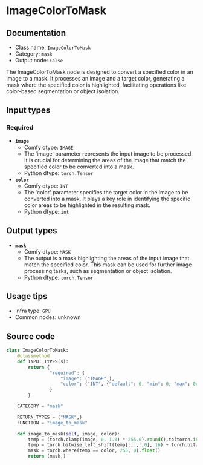 # ImageColorToMask
## Documentation
- Class name: `ImageColorToMask`
- Category: `mask`
- Output node: `False`

The ImageColorToMask node is designed to convert a specified color in an image to a mask. It processes an image and a target color, generating a mask where the specified color is highlighted, facilitating operations like color-based segmentation or object isolation.
## Input types
### Required
- **`image`**
    - Comfy dtype: `IMAGE`
    - The 'image' parameter represents the input image to be processed. It is crucial for determining the areas of the image that match the specified color to be converted into a mask.
    - Python dtype: `torch.Tensor`
- **`color`**
    - Comfy dtype: `INT`
    - The 'color' parameter specifies the target color in the image to be converted into a mask. It plays a key role in identifying the specific color areas to be highlighted in the resulting mask.
    - Python dtype: `int`
## Output types
- **`mask`**
    - Comfy dtype: `MASK`
    - The output is a mask highlighting the areas of the input image that match the specified color. This mask can be used for further image processing tasks, such as segmentation or object isolation.
    - Python dtype: `torch.Tensor`
## Usage tips
- Infra type: `GPU`
- Common nodes: unknown


## Source code
```python
class ImageColorToMask:
    @classmethod
    def INPUT_TYPES(s):
        return {
                "required": {
                    "image": ("IMAGE",),
                    "color": ("INT", {"default": 0, "min": 0, "max": 0xFFFFFF, "step": 1, "display": "color"}),
                }
        }

    CATEGORY = "mask"

    RETURN_TYPES = ("MASK",)
    FUNCTION = "image_to_mask"

    def image_to_mask(self, image, color):
        temp = (torch.clamp(image, 0, 1.0) * 255.0).round().to(torch.int)
        temp = torch.bitwise_left_shift(temp[:,:,:,0], 16) + torch.bitwise_left_shift(temp[:,:,:,1], 8) + temp[:,:,:,2]
        mask = torch.where(temp == color, 255, 0).float()
        return (mask,)

```

